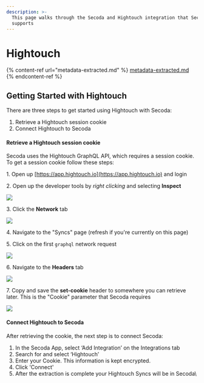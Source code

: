 ```yaml
---
description: >-
  This page walks through the Secoda and Hightouch integration that Secoda
  supports
---
```


# Hightouch

{% content-ref url="metadata-extracted.md" %}
[metadata-extracted.md](metadata-extracted.md)
{% endcontent-ref %}

## **Getting Started with Hightouch** <a href="#h_3a4bfd6458" id="h_3a4bfd6458"></a>

There are three steps to get started using Hightouch with Secoda:

1. Retrieve a Hightouch session cookie
2. Connect Hightouch to Secoda

#### Retrieve a Hightouch session cookie <a href="#h_088224f7c9" id="h_088224f7c9"></a>

Secoda uses the Hightouch GraphQL API, which requires a session cookie. To get a session cookie follow these steps:

1\. Open up [https://app.hightouch.io](https://app.hightouch.io) and login

2\. Open up the developer tools by _right clicking_ and selecting **Inspect**

![](https://downloads.intercomcdn.com/i/o/446146255/56f44332f61ede10942b19e3/image.png)

3\. Click the **Network** tab

![](https://downloads.intercomcdn.com/i/o/446146891/30626a8d04b80620740149ce/image.png)

4\. Navigate to the "Syncs" page (refresh if you're currently on this page)

5\. Click on the first `graphql` network request

![](https://downloads.intercomcdn.com/i/o/446148444/54b2830bff8c65639f302730/image.png)

6\. Navigate to the **Headers** tab

![](https://downloads.intercomcdn.com/i/o/446148662/66635763842871aab522600e/image.png)

7\. Copy and save the **set-cookie** header to somewhere you can retrieve later. This is the "Cookie" parameter that Secoda requires

![](https://downloads.intercomcdn.com/i/o/446148976/78fdf9b19fef88249553d0f6/image.png)

#### **Connect Hightouch to Secoda** <a href="#h_276d2819e7" id="h_276d2819e7"></a>

After retrieving the cookie, the next step is to connect Secoda:

1. In the Secoda App, select ‘Add Integration’ on the Integrations tab
2. Search for and select ‘Hightouch’
3. Enter your Cookie. This information is kept encrypted.
4. Click 'Connect'
5. After the extraction is complete your Hightouch Syncs will be in Secoda\\
